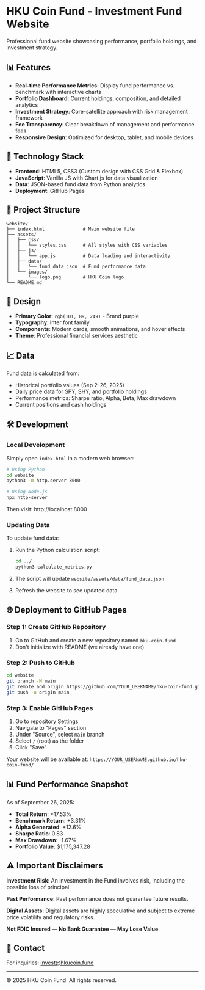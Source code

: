 # HKU Coin Fund - Investment Fund Website

Professional fund website showcasing performance, portfolio holdings, and investment strategy.

## 📊 Features

- **Real-time Performance Metrics**: Display fund performance vs. benchmark with interactive charts
- **Portfolio Dashboard**: Current holdings, composition, and detailed analytics
- **Investment Strategy**: Core-satellite approach with risk management framework
- **Fee Transparency**: Clear breakdown of management and performance fees
- **Responsive Design**: Optimized for desktop, tablet, and mobile devices

## 🚀 Technology Stack

- **Frontend**: HTML5, CSS3 (Custom design with CSS Grid & Flexbox)
- **JavaScript**: Vanilla JS with Chart.js for data visualization
- **Data**: JSON-based fund data from Python analytics
- **Deployment**: GitHub Pages

## 📁 Project Structure

```
website/
├── index.html              # Main website file
├── assets/
│   ├── css/
│   │   └── styles.css      # All styles with CSS variables
│   ├── js/
│   │   └── app.js          # Data loading and interactivity
│   ├── data/
│   │   └── fund_data.json  # Fund performance data
│   └── images/
│       └── logo.png        # HKU Coin logo
└── README.md
```

## 🎨 Design

- **Primary Color**: `rgb(101, 89, 249)` - Brand purple
- **Typography**: Inter font family
- **Components**: Modern cards, smooth animations, and hover effects
- **Theme**: Professional financial services aesthetic

## 📈 Data

Fund data is calculated from:
- Historical portfolio values (Sep 2-26, 2025)
- Daily price data for SPY, SHY, and portfolio holdings
- Performance metrics: Sharpe ratio, Alpha, Beta, Max drawdown
- Current positions and cash holdings

## 🛠️ Development

### Local Development

Simply open `index.html` in a modern web browser:

```bash
# Using Python
cd website
python3 -m http.server 8000

# Using Node.js
npx http-server
```

Then visit: http://localhost:8000

### Updating Data

To update fund data:

1. Run the Python calculation script:
   ```bash
   cd ../
   python3 calculate_metrics.py
   ```

2. The script will update `website/assets/data/fund_data.json`

3. Refresh the website to see updated data

## 🌐 Deployment to GitHub Pages

### Step 1: Create GitHub Repository

1. Go to GitHub and create a new repository named `hku-coin-fund`
2. Don't initialize with README (we already have one)

### Step 2: Push to GitHub

```bash
cd website
git branch -M main
git remote add origin https://github.com/YOUR_USERNAME/hku-coin-fund.git
git push -u origin main
```

### Step 3: Enable GitHub Pages

1. Go to repository Settings
2. Navigate to "Pages" section
3. Under "Source", select `main` branch
4. Select `/` (root) as the folder
5. Click "Save"

Your website will be available at:
`https://YOUR_USERNAME.github.io/hku-coin-fund/`

## 📊 Fund Performance Snapshot

As of September 26, 2025:

- **Total Return**: +17.53%
- **Benchmark Return**: +3.31%
- **Alpha Generated**: +12.6%
- **Sharpe Ratio**: 0.83
- **Max Drawdown**: -1.67%
- **Portfolio Value**: $1,175,347.28

## ⚠️ Important Disclaimers

**Investment Risk**: An investment in the Fund involves risk, including the possible loss of principal.

**Past Performance**: Past performance does not guarantee future results.

**Digital Assets**: Digital assets are highly speculative and subject to extreme price volatility and regulatory risks.

**Not FDIC Insured** — **No Bank Guarantee** — **May Lose Value**

## 📧 Contact

For inquiries: invest@hkucoin.fund

---

© 2025 HKU Coin Fund. All rights reserved.

